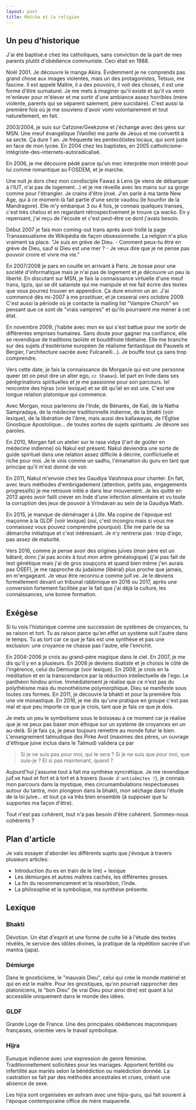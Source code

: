 ```yaml
---
layout: post
title: Matcha et la religion
---
```


## Un peu d'historique

J'ai été baptisé.e chez les catholiques, sans conviction de la part de mes parents plutôt d'obédience communiste. Ceci était en 1988.

Noël 2001. Je découvre le manga Akira. Évidemment je ne comprends pas grand chose aux images violentes, mais un des protagonistes, Tetsuo, me fascine. Il est appelé Maître, il a des pouvoirs, il voit des choses, il est une forme d'être surnaturel. Je me mets à imaginer qu'il existe et qu'il va venir m'enlever pour m'élever et me sortir d'une ambiance assez horribles (mère violente, parents qui se séparent salement, père suicidaire). C'est aussi la première fois où je me souviens d'avoir vomi volontairement et tout naturellement, en fait.

2003/2004, je suis sur Cafzone/Geekzone et j'échange avec des gens sur MSN. Une meuf évangélique (Vanille) me parle de Jésus et me convertit à sa secte. Ça dure 1 an. Je fréquente les pentecôtistes locaux, qui sont juste en face de mon lycée. En 2004 chez les baptistes, en 2005 catholicisme-intégriste-des-internets-autoradicalisé.

En 2006, je me découvre pédé parce qu'un mec interprète mon intérêt pour lui comme romantique au FOSDEM, et je marche.

Une nuit je dors chez mon condisciple Fawaz à Lens (je viens de débarquer à l'IUT, n'ai pas de logement...) et je me réveille avec les mains sur sa gorge comme pour l'étrangler. Je crains d'être jinxé. J'en parle à ma tante New Age, qui à ce moment-là fait partie d'une secte vaudou (le hounfor de la Mandragore). Elle m'y embarque 3 ou 4 fois, je connais quelques transes, c'est très chelou et en regardant rétrospectivement je trouve ça wacko. En y repensant, j'ai reçu de l'écoute et c'est peut-être ce dont j'avais besoin.

Début 2007 je fais mon coming-out trans après avoir trollé la page Transsexualisme de Wikipédia de façon obsessionnelle. La religion n'a plus vraiment sa place. "Je suis en grève de Dieu. - Comment peux-tu être en grève de Dieu, sauf si Dieu est une mer ? -  Je veux dire que je ne pense pas pouvoir croire et vivre ma vie."

En 2007/2008 je pars en couille en arrivant à Paris. Je bosse pour une société d'informatique mais je n'ai pas de logement et je découvre un peu la liberté. En discutant sur MSN, je fais la connaissance virtuelle d'une meuf trans, Igzis, qui se dit sataniste qui me manipule et me fait écrire des textes que vous pourrez trouver en appendice. Ça dure environ un an. J'ai commencé dès mi-2007 à me prostituer, et je cesserai vers octobre 2009. C'est aussi la période où je contacte la mailing list "Vampire Church" en pensant que ce sont de "vrais vampires" et qu'ils pourraient me mener à cet état.

En novembre 2009, j'habite avec mon ex qui s'est battue pour me sortir de différentes emprises humaines. Sans doute pour gagner ma confiance, elle se revendique de traditions taoïste et bouddhiste tibétaine. Elle me branche sur des sujets d'ésotérisme européen (le réalisme fantastique de Pauwels et Bergier, l'architecture sacrée avec Fulcanelli...). Je bouffe tout ça sans trop comprendre.

Vers cette date, je fais la connaissance de Morgan/e qui est une personne queer (et on peut dire un alter ego, `cc Shaman`). Iel part en Inde dans ses pérégrinations spirituelles et je me passionne pour son parcours. Iel rencontre des hijras (voir lexique) et se dit qu'iel en est une. C'est une longue relation platonique qui commence.

Avec Morgan, nous parlerons de l'Inde, de Bénarès, de Kali, de la Natha Sampradaya, de la médecine traditionnelle indienne, de la bhakti (voir lexique), de la libération de l'âme, mais aussi des kallawayas, de l'Église Gnostique Apostolique... de toutes sortes de sujets spirituels. Je dévore ses paroles.

En 2010, Morgan fait un atelier sur le rasa vidya (l'art de goûter en médecine indienne) où Nakul est présent. Nakul deviendra une sorte de guide spirituel dans une relation assez difficile à décrire, conflictuelle et riche pour moi. Je le vois comme un sadhu, l'émanation du guru en tant que principe qu'il m'est donné de voir.

En 2011, Nakul m'envoie chez les Gaudiya Vaishnava pour chanter. En fait, avec leurs méthodes d'embrigadement (attention, petits pas, engagements progressifs) je me retrouve initié.e dans leur mouvement. Je les quitte en 2013 après avoir failli crever en Inde d'une infection alimentaire et vu toute la corruption des jeux de pouvoir à Vrindavan au sein de la Gaudiya Math.

En 2015, je manque de déménager à Lille. Ma copine de l'époque est maçonne à la GLDF (voir lexique) (oui, c'est incongru mais si vous me connaissez vous pouvez comprendre pourquoi). Elle me parle de sa démarche initiatique et c'est intéressant. Je n'y rentrerai pas : trop d'ego, pas assez de maturité.

Vers 2016, comme je pense avoir des origines juives (mon père est un bâtard, donc j'ai pas accès à tout mon arbre généalogique) (j'ai pas fait de test génétique mais j'ai de gros soupçons et quand bien même j'en aurais pas OSEF), je me rapproche du judaïsme (libéral) plus proche que jamais, en m'engageant. Je veux être reconnu.e comme juif.ve. Je le deviens formellement devant un tribunal rabbinique en 2016 ou 2017, après une conversion fortement facilitée par le fait que j'ai déjà la culture, les connaissances, une bonne formation.

## Exégèse

Si tu vois l'historique comme une succession de systèmes de croyances, tu as raison et tort. Tu as raison parce qu'en effet un système suit l'autre dans le temps. Tu as tort car ce que je fais est une synthèse et pas une exclusion: une croyance ne chasse pas l'autre, elle l'enrichit.

En 2004-2006 je crois au grand-père magique dans le ciel. En 2007, je me dis qu'il y en a plusieurs. En 2008 je deviens dualiste et je choisis le côté de l'ingérence, celui du Démiurge (voir lexique). En 2009, je crois en la méditation et en la transcendance par la réduction intellectuelle de l'ego. Le panthéon hindou arrive. Immédiatement je réalise que ce n'est pas du polythéisme mais du monothéisme polymorphique. Dieu se manifeste sous toutes ces formes. En 2011, je découvre la bhakti et pour la première fois une vie monastique. En 2016, je me dis qu'une pratique en groupe c'est pas mal et que peu importe ce que je crois, tant que je fais ce que je dois.

Je mets un peu le symbolisme sous le boisseau à ce moment car je réalise que je ne peux pas baser mon éthique sur un système de croyances en un au-delà. Si je fais ça, je peux toujours remettre au monde futur le bien. L'enseignement talmudique des Pirke Avot (maximes des pères, un ouvrage d'éthique juive inclus dans le Talmud) validera ça par

> Si je ne suis pas pour moi, qui le sera ? Si je ne suis que pour moi, que suis-je ? Et si pas maintenant, quand ?

Aujourd'hui j'assume tout à fait ma synthèse syncrétique. Je me revendique juif.ve haut et fort et à tort et à travers (`bande d'antisémites !`), je connais mon parcours dans la mystique, mes circumambulations respectueuses autour du tantra, mon plongeon dans la bhakti, mon séchage dans l'étude de la loi juive... et tout ça va très bien ensemble (à supposer que tu supportes ma façon d'être).

Tout n'est pas cohérent, tout n'a pas besoin d'être cohérent. Sommes-nous cohérents ?

## Plan d'article

Je vais essayer d'aborder les différents sujets que j'évoque à travers plusieurs articles:

- Introduction (tu es en train de le lire) + lexique
- Les démiurges et autres maîtres cachés, les différentes gnoses.
- La fin du recommencement et la résorbtion, l'Inde.
- La philosophie et la symbolique, ma synthèse présente.


## Lexique


### Bhakti
Dévotion. Un état d'esprit et une forme de culte lié à l'étude des textes révélés, le service des idôles divines, la pratique de la répétition sacrée d'un mantra (japa).


### Démiurge
Dans le gnosticisme, le "mauvais Dieu", celui qui crée le monde matériel et qui en est le maître. Pour les gnostiques, qu'on pourrait rapprocher des platoniciens, le "bon Dieu" (le vrai Dieu pour ainsi dire) est quant à lui accessible uniquement dans le monde des idées.


### GLDF
Grande Loge de France. Une des principales obédiences maçonniques françaises, orientée vers le travail symbolique.


### Hijra
Eunuque indienne avec une expression de genre féminine.
Traditionnellement sollicitées pour les mariages. Apportent fertilité ou infertilité aux mariés selon la bénédiction ou malédiction donnée.
La castration se fait par des méthodes ancestrales et crues, créant une absence de sexe.

Les hijra sont organisées en ashram avec une hijra-guru, qui fait souvent à l'époque contemporaine office de mère maquerelle.

